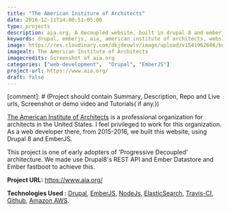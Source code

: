 ```yaml
---
title: "The American Institure of Architects"
date: 2016-12-11T14:00:51-05:00
type: projects
description: aia.org, A decoupled website, built in drupal 8 and emberjs
keywords: drupal, emberjs, aia, american institute of architects, website, web development
image: https://res.cloudinary.com/dkjdeuwlv/image/upload/v1541962686/bargavkondapu.com/projects/aia-org.png
imagealt: The American Institute of Architects
imagecredits: Screenshot of aia.org
categories: ["web-development",  "Drupal", "EmberJS"]
project-url: https://www.aia.org/
draft: false
---
```


[comment]: # (Project should contain Summary, Description, Repo and Live urls, Screenshot or demo video and Tutorials( if any.))

[The American Institute of Architects](https:://www.aia.org) is a professional organization for architects in the United States. I feel privileged to work for this organization. As a web developer there, from 2015-2016, we built this website, using Drupal 8 and EmberJS.

This project is one of early adopters of 'Progressive Decoupled' architecture. We made use Drupal8's REST API and Ember Datastore and Ember fastboot to achieve this.

**Project URL:** https://www.aia.org/

**Technologies Used :**  [Drupal](https://www.drupal.org/), [EmberJS](https://www.emberjs.com/),
 [NodeJs](https://nodejs.org/en/), [ElasticSearch](https://www.elastic.co/), [Travis-CI](https://travis-ci.org/), [Github](https://github.com/), [Amazon AWS](https://aws.amazon.com/).
